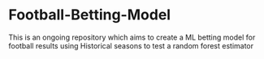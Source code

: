# Football-Betting-Model
This is an ongoing repository which aims to create a ML betting model for football results using Historical seasons to test a random forest estimator
